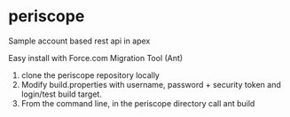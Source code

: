 # periscope
Sample account based rest api in apex

Easy install with Force.com Migration Tool (Ant)
1. clone the periscope repository locally
2. Modify build.properties with username, password + security token and login/test build target.
3. From the command line, in the periscope directory call ant build
